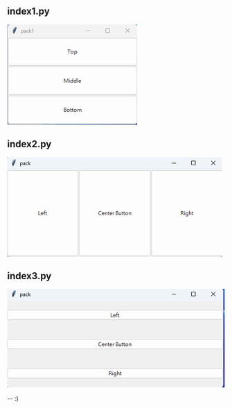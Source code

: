 ## index1.py

![link](./images/index1.png)

## index2.py

![link](./images/index2.png)

## index3.py

![link](./images/index3.png)

-- :)